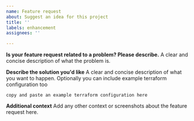 ```yaml
---
name: Feature request
about: Suggest an idea for this project
title: ''
labels: enhancement
assignees: ''

---
```


**Is your feature request related to a problem? Please describe.**
A clear and concise description of what the problem is.

**Describe the solution you'd like**
A clear and concise description of what you want to happen. Optionally you can include example terraform configuration too

```hcl
copy and paste an example terraform configuration here
```

**Additional context**
Add any other context or screenshots about the feature request here.
